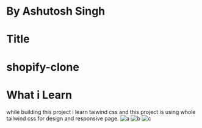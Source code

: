 # By Ashutosh Singh
# Title
# shopify-clone
# What i Learn


while building this project i learn taiwind css and this project is using whole tailwind css for design and responsive page.
![a](https://user-images.githubusercontent.com/109889191/189540701-68e45b1a-f63a-4dcb-a81b-27f4d606ff4f.png)
![b](https://user-images.githubusercontent.com/109889191/189540704-a7d2ab4d-0c7d-41ba-b419-29a9013df532.png)
![c](https://user-images.githubusercontent.com/109889191/189540707-fab7f43e-e348-4266-a37f-30b42eae52ae.png)

